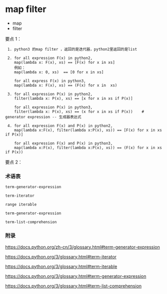 # map filter 

 - map
 - filter

 
 要点 1：
 
     1. python3 的map filter ，返回的是迭代器，python2里返回的是list
     
     2. for all expression F(x) in python2, 
        map(lambda x: F(x), xs) == [F(x) for x in xs]
        例如：
        map(lambda x: 0, xs)  == [0 for x in xs]
        
        for all express F(x) in python3,
        map(lambda x: F(x), xs) == (F(x) for x in  xs)
        
     3. for all expression P(x) in python2, 
        filter(lambda x: P(x), xs) == [x for x in xs if P(x)] 
        
        for all expression P(x) in python3, 
        filter(lambda x: P(x), xs) == (x for x in xs if P(x))    # generator expression -- 生成器表达式
        
     4. for all expression F(x) and P(x) in python2,
        map(lambda x:F(x), filter(lambda x:P(x), xs)) == [F(x) for x in xs if P(x)]
        
        for all expression F(x) and P(x) in python3,
        map(lambda x:F(x), filter(lambda x:P(x), xs)) == (F(x) for x in xs if P(x))
        

要点 2：


### 术语表

    term-generator-expression
    
    term-iterator
    
    range iterable
    
    term-generator-expression
    
    term-list-comprehension
       


### 附录

https://docs.python.org/zh-cn/3/glossary.html#term-generator-expression

https://docs.python.org/3/glossary.html#term-iterator

https://docs.python.org/3/glossary.html#term-iterable

https://docs.python.org/3/glossary.html#term-generator-expression

https://docs.python.org/3/glossary.html#term-list-comprehension









